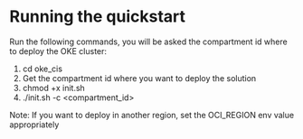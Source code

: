 # Running the quickstart
Run the following commands, you will be asked the compartment id where to deploy the OKE cluster:

1. cd oke_cis
2. Get the compartment id where you want to deploy the solution
3. chmod +x init.sh
4. ./init.sh -c <compartment_id>

Note: If you want to deploy in another region, set the OCI_REGION env value appropriately
